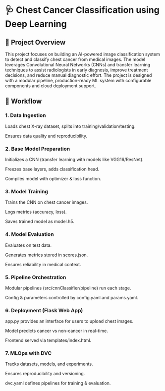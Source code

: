 
# 🩺 Chest Cancer Classification using Deep Learning

## 📌 Project Overview

This project focuses on building an AI-powered image classification system to detect and classify chest cancer from medical images. The model leverages Convolutional Neural Networks (CNNs) and transfer learning techniques to assist radiologists in early diagnosis, improve treatment decisions, and reduce manual diagnostic effort.
The project is designed with a modular pipeline, production-ready ML system with configurable components and cloud deployment support.

## 🔄 Workflow

### 1. Data Ingestion

Loads chest X-ray dataset, splits into training/validation/testing.

Ensures data quality and reproducibility.

### 2. Base Model Preparation

Initializes a CNN (transfer learning with models like VGG16/ResNet).

Freezes base layers, adds classification head.

Compiles model with optimizer & loss function.

### 3. Model Training

Trains the CNN on chest cancer images.

Logs metrics (accuracy, loss).

Saves trained model as model.h5.

### 4. Model Evaluation

Evaluates on test data.

Generates metrics stored in scores.json.

Ensures reliability in medical context.

### 5. Pipeline Orchestration

Modular pipelines (src/cnnClassifier/pipeline) run each stage.

Config & parameters controlled by config.yaml and params.yaml.

### 6. Deployment (Flask Web App)

app.py provides an interface for users to upload chest images.

Model predicts cancer vs non-cancer in real-time.

Frontend served via templates/index.html.

### 7. MLOps with DVC

Tracks datasets, models, and experiments.

Ensures reproducibility and versioning.

dvc.yaml defines pipelines for training & evaluation.
